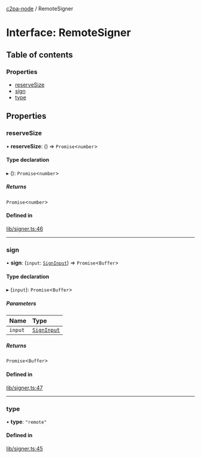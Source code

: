 [c2pa-node](../README.md) / RemoteSigner

# Interface: RemoteSigner

## Table of contents

### Properties

- [reserveSize](RemoteSigner.md#reservesize)
- [sign](RemoteSigner.md#sign)
- [type](RemoteSigner.md#type)

## Properties

### reserveSize

• **reserveSize**: () => `Promise`<`number`\>

#### Type declaration

▸ (): `Promise`<`number`\>

##### Returns

`Promise`<`number`\>

#### Defined in

[lib/signer.ts:46](https://github.com/contentauth/c2pa-node/blob/deea764/js-src/lib/signer.ts#L46)

___

### sign

• **sign**: (`input`: [`SignInput`](SignInput.md)) => `Promise`<`Buffer`\>

#### Type declaration

▸ (`input`): `Promise`<`Buffer`\>

##### Parameters

| Name | Type |
| :------ | :------ |
| `input` | [`SignInput`](SignInput.md) |

##### Returns

`Promise`<`Buffer`\>

#### Defined in

[lib/signer.ts:47](https://github.com/contentauth/c2pa-node/blob/deea764/js-src/lib/signer.ts#L47)

___

### type

• **type**: ``"remote"``

#### Defined in

[lib/signer.ts:45](https://github.com/contentauth/c2pa-node/blob/deea764/js-src/lib/signer.ts#L45)
